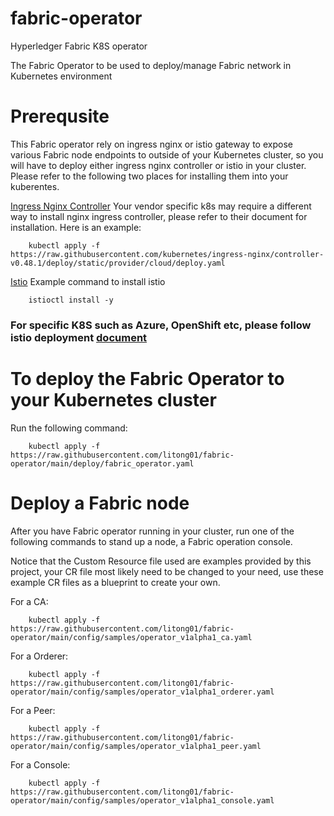 # fabric-operator
Hyperledger Fabric K8S operator

The Fabric Operator to be used to deploy/manage Fabric network in Kubernetes environment

# Prerequsite
This Fabric operator rely on ingress nginx or istio gateway to expose various Fabric
node endpoints to outside of your Kubernetes cluster, so you will have to deploy either
ingress nginx controller or istio in your cluster. Please refer to the following two
places for installing them into your kuberentes.

[Ingress Nginx Controller](https://kubernetes.github.io/ingress-nginx/deploy/)
Your vendor specific k8s may require a different way to install nginx ingress
controller, please refer to their document for installation. Here is an example:
```
    kubectl apply -f https://raw.githubusercontent.com/kubernetes/ingress-nginx/controller-v0.48.1/deploy/static/provider/cloud/deploy.yaml
```

[Istio](https://istio.io/latest/docs/setup/)
Example command to install istio
```
    istioctl install -y
```

### For specific K8S such as Azure, OpenShift etc, please follow istio deployment [document](https://istio.io/latest/docs/setup/platform-setup)

# To deploy the Fabric Operator to your Kubernetes cluster

Run the following command:

```
    kubectl apply -f https://raw.githubusercontent.com/litong01/fabric-operator/main/deploy/fabric_operator.yaml
```

# Deploy a Fabric node

After you have Fabric operator running in your cluster, run one of the following
commands to stand up a node, a Fabric operation console.

Notice that the Custom Resource file used are examples provided by this project,
your CR file most likely need to be changed to your need, use these example CR
files as a blueprint to create your own.

For a CA:
```
    kubectl apply -f https://raw.githubusercontent.com/litong01/fabric-operator/main/config/samples/operator_v1alpha1_ca.yaml
```

For a Orderer:
```
    kubectl apply -f https://raw.githubusercontent.com/litong01/fabric-operator/main/config/samples/operator_v1alpha1_orderer.yaml
```

For a Peer:
```
    kubectl apply -f https://raw.githubusercontent.com/litong01/fabric-operator/main/config/samples/operator_v1alpha1_peer.yaml
```

For a Console:
```
    kubectl apply -f https://raw.githubusercontent.com/litong01/fabric-operator/main/config/samples/operator_v1alpha1_console.yaml
```
